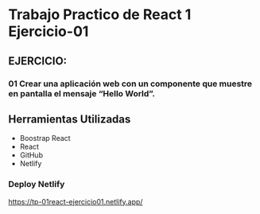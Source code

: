 # Trabajo Practico de React 1 Ejercicio-01

## EJERCICIO:

### 01 Crear una aplicación web con un componente que muestre en pantalla el mensaje “Hello World”.


## Herramientas Utilizadas

* Boostrap React
* React
* GitHub
* Netlify

### Deploy Netlify

https://tp-01react-ejercicio01.netlify.app/
